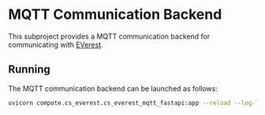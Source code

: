 # MQTT Communication Backend

This subproject provides a MQTT communication backend for communicating with [EVerest](https://github.com/EVerest/EVerest).

## Running
The MQTT communication backend can be launched as follows:

```bash
uvicorn compote.cs_everest.cs_everest_mqtt_fastapi:app --reload --log-level error --port 8004
```